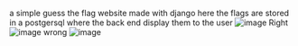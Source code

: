a simple guess the flag website made with django
here the flags are stored in a postgersql where the back end display them to the user
![image](https://github.com/user-attachments/assets/83d615f0-2916-4afd-8b62-a637ab37a9e2)
Right
![image](https://github.com/user-attachments/assets/fd379a82-3901-4acf-b28d-e747bb3f9a1c)
wrong
![image](https://github.com/user-attachments/assets/83381d3a-950e-45ae-99af-c73603404da1)



